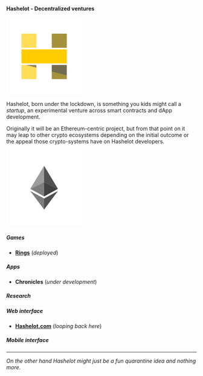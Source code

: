 #### Hashelot - Decentralized ventures

![Hash me like one of your french blocks.](/images/hashelot_wbg.png)

Hashelot, born under the lockdown, is something you kids might call a *startup*, an experimental venture across smart contracts and dApp development.

Originally it will be an Ethereum-centric project, but from that point on it may leap to other crypto ecosystems depending on the initial outcome or the appeal those crypto-systems have on Hashelot developers.

![I think I might have sharded!](/images/hashelot_ethereum_wbg.png)

##### Games
- [**Rings**](/games/ethereum/rings) (*deployed*)

##### Apps
- **Chronicles** (*under development*)

##### Research

##### Web interface
- [**Hashelot.com**](https://www.hashelot.com) (*looping back here*)

##### Mobile interface

---
*On the other hand Hashelot might just be a fun quarantine idea and nothing more*.
